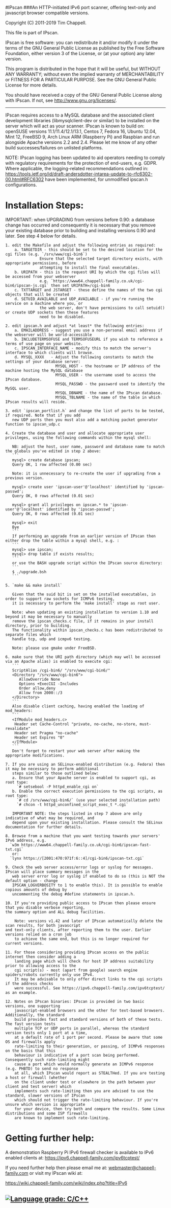 #IPscan
###An HTTP-initiated IPv6 port scanner, offering text-only and javascript browser compatible versions.

Copyright (C) 2011-2019 Tim Chappell.

This file is part of IPscan.

IPscan is free software: you can redistribute it and/or modify
it under the terms of the GNU General Public License as published by
the Free Software Foundation, either version 3 of the License, or
(at your option) any later version.

This program is distributed in the hope that it will be useful,
but WITHOUT ANY WARRANTY; without even the implied warranty of
MERCHANTABILITY or FITNESS FOR A PARTICULAR PURPOSE.  See the
GNU General Public License for more details.

You should have received a copy of the GNU General Public License
along with IPscan. If not, see <http://www.gnu.org/licenses/>.

---

IPscan requires access to a MySQL database and the associated client development libraries 
(libmysqlclient-dev or similar) to be installed on the server which will act as your scanner. 
IPscan is known to build on: openSUSE versions 11.1/11.4/12.1/13.1, Centos 7, Fedora 16, 
Ubuntu 12.04, Mint 12, FreeBSD 9, Arch Linux ARM (Raspberry Pi) and Raspbian and run alongside 
Apache versions 2.2 and 2.4. Please let me know of any other build successes/failures on 
unlisted platforms.

NOTE: IPscan logging has been updated to aid operators needing to comply with regulatory
requirements for the protection of end-users, e.g. GDPR. Where applicable, the logging-related
recommendations outlined in: https://tools.ietf.org/id/draft-andersdotter-intarea-update-to-rfc6302-00.html#RFC6302
have been implemented, for unmodified ipscan.h configurations. 

Installation Steps:
===================
IMPORTANT: when UPGRADING from versions before 0.90: a database change has occurred and consequently 
it is necessary that you remove your existing database prior to building and installing 
versions 0.90 and later. See step 4 below for details.

    1. edit the Makefile and adjust the following entries as required:
        a. TARGETDIR - this should be set to the desired location for the cgi files (e.g. `/srv/www/cgi-bin6`)
                   Ensure that the selected target directory exists, with appropriate permissions, before 
                   attempting to install the final executables.
        b. URIPATH - this is the request URI by which the cgi files will be accessed from your webserver
                   e.g. `https://www64.chappell-family.co.uk/cgi-bin6/ipscan-js.cgi` then set URIPATH=/cgi-bin6
        c. TXTTARGET and JSTARGET - these define the names of the two cgi objects that will be created
        d. SETUID_AVAILABLE and UDP_AVAILABLE - if you're running the service on a machine where you, or
                   the web server, don't have permissions to call setuid() or create UDP sockets then these features
                   need to be disabled.

    2. edit ipscan.h and adjust *at least* the following entries:
        a. EMAILADDRESS - suggest you use a non-personal email address if the webserver will be world-accessible
        b. INCLUDETERMSOFUSE and TERMSOFUSEURL if you wish to reference a terms of use page on your website.
        c. IPSCAN_INTERFACE_NAME - modify this to match the server's interface to which clients will browse.  
        d. MYSQL_XXXX   - Adjust the following constants to match the settings of your database server: 
                          MYSQL_HOST - the hostname or IP address of the machine hosting the MySQL database
                          MYSQL_USER - the username used to access the IPscan database.
                          MYSQL_PASSWD - the password used to identify the MySQL user.
                          MYSQL_DBNAME - the name of the IPscan database.
                          MYSQL_TBLNAME - the name of the table in which IPscan results will reside.

    3. edit `ipscan_portlist.h` and change the list of ports to be tested, if required. Note that if you add 
       new UDP ports then you must also add a matching packet generator function to ipscan_udp.c
    
    4. Create the database and user and allocate appropriate user privileges, using the following commands within the mysql shell:

       NB: adjust the host, user name, password and database name to match the globals you've edited in step 2 above:
       ``` 
       mysql> create database ipscan;
       Query OK, 1 row affected (0.00 sec)

       Note: it is unnecessary to re-create the user if upgrading from a previous version.
       
       mysql> create user 'ipscan-user'@'localhost' identified by 'ipscan-passwd';
       Query OK, 0 rows affected (0.01 sec)

       mysql> grant all privileges on ipscan.* to 'ipscan-user'@'localhost' identified by 'ipscan-passwd';
       Query OK, 0 rows affected (0.01 sec)

       mysql> exit
       Bye
       ```
       If performing an upgrade from an earlier version of IPscan then either drop the table within a mysql shell, e.g. :
       ``` 
       mysql> use ipscan;
       mysql> drop table if exists results;
       ```
       or use the BASH upgrade script within the IPscan source directory:
       ```
       $ ./upgrade.bsh
       ``` 
       
    5. `make && make install`
       
       Given that the suid bit is set on the installed executables, in order to support raw sockets for ICMPv6 testing, 
       it is necessary to perform the 'make install' stage as root user. 
       
       Note: when updating an existing installation to version 1.10 and beyond it may be necessary to manually 
       remove the ipscan_checks.c file, if it remains in your install directory, prior to building. 
       The functionality within ipscan_checks.c has been redistributed to separate files which 
       handle tcp, udp and icmpv6 testing.
       
       Note: please use gmake under FreeBSD.
    
    6. make sure that the URI path directory (which may well be accessed via an Apache alias) is enabled to execute cgi:
       ``` 
       ScriptAlias /cgi-bin6/ "/srv/www/cgi-bin6/"
       <Directory "/srv/www/cgi-bin6">
          AllowOverride None
          Options +ExecCGI -Includes
          Order allow,deny
          Allow from 2000::/3
       </Directory>
       ``` 
       Also disable client caching, having enabled the loading of mod_headers:
       ```
       <IfModule mod_headers.c>
        Header set Cache-Control "private, no-cache, no-store, must-revalidate"
        Header set Pragma "no-cache"
        Header set Expires "0"
       </IfModule>
       ```
       Don't forget to restart your web server after making the appropriate modifications.
    
    7. If you are using an SELinux-enabled distribution (e.g. Fedora) then it may be necessary to perform additional 
       steps similar to those outlined below:
       a. Ensure that your Apache server is enabled to support cgi, as root type:
         `# setsebool -P httpd_enable_cgi on`
       b. Enable the correct execution permissions to the cgi scripts, as root type:
         `# cd /srv/www/cgi-bin6/` (use your selected installation path)
         `# chcon -t httpd_unconfined_script_exec_t *.cgi`
          
       IMPORTANT NOTE: the steps listed in step 7 above are only indicative of what may be required, and 
       depend upon your existing installation. Please consult the SELinux documentation for further details. 
          
    8. Browse from a machine that you want testing towards your servers' IPv6 address, e.g. 
      `w3m https://www64.chappell-family.co.uk/cgi-bin6/ipscan-fast-txt.cgi` 
       or: 
      `lynx https://[2001:470:971f:6::4]/cgi-bin6/ipscan-txt.cgi`

    9. Check the web server access/error logs or syslog for messages. IPscan will place summary messages in the 
       web server error log or syslog if enabled to do so (this is NOT the default option - change 
       IPSCAN_LOGVERBOSITY to 1 to enable this). It is possible to enable copious amounts of debug by 
       uncommenting the debug #define statements in ipscan.h.
    
    10. If you're providing public access to IPscan then please ensure that you disable verbose reporting,
	the summary option and ALL debug facilities.

        Note: versions v1.42 and later of IPscan automatically delete the scan results, for both javascript
	and text-only clients, after reporting them to the user. Earlier versions relied on a cron job
        to achieve the same end, but this is no longer required for current versions.

    11. For those considering providing IPscan access on the public internet then consider adding a 
        landing page which will check for host IP address suitability prior to allowing access to the 
        cgi script(s) - most (apart from google) search engine spiders/robots currently only use IPv4. 
        It may be advisable to only offer direct links to the cgi scripts if the address checks 
        were successful. See https://ipv6.chappell-family.com/ipv6tcptest/ as an example. 

    12. Notes on IPscan binaries: IPscan is provided in two basic versions, one supporting 
        javascript-enabled browsers and the other for text-based browsers. Additionally, the standard 
        build provides fast and standard versions of both of these tests. The fast version tests 
        multiple TCP or UDP ports in parallel, whereas the standard version tests only 1 port at a time,
        at a default rate of 1 port per second. Please be aware that some OS and firewalls apply 
        rate-limiting to their generation, or passing, of ICMPv6 responses on the basis that this 
        behaviour is indicative of a port scan being performed. Consequently such rate-limiting might 
        cause a port which would normally generate an ICMPv6 response (e.g. PHBTD) to send no response 
        at all, which IPscan would report as STEALTHed. If you are testing a host or firewall (whether 
        on the client under test or elsewhere in the path between your client and test server) which 
        implements such rate-limiting then you are advised to use the standard, slower versions of IPscan 
        which should not trigger the rate-limiting behaviour. If you're unsure which version is appropriate 
        for your device, then try both and compare the results. Some Linux distributions and some ISP firewalls
        are known to implement such rate-limiting.


Getting further help:
=====================
A demonstration Raspberry Pi IPv6 firewall checker is available to IPv6 enabled clients at: https://ipv6.chappell-family.com/ipv6tcptest/

If you need further help then please email me at: webmaster@chappell-family.com or visit my IPscan wiki at:
 
https://wiki.chappell-family.com/wiki/index.php?title=IPv6

[![Language grade: C/C++](https://img.shields.io/lgtm/grade/cpp/g/timsgit/ipscan.svg?logo=lgtm&logoWidth=18)](https://lgtm.com/projects/g/timsgit/ipscan/context:cpp)
---
